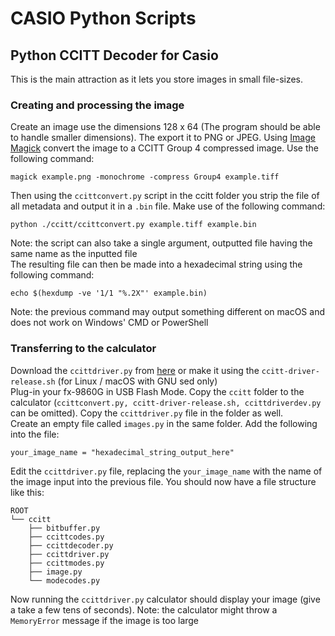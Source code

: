 CASIO Python Scripts
====================

Python CCITT Decoder for Casio
------------------------------

This is the main attraction as it lets you store images in small file-sizes.

### Creating and processing the image

Create an image use the dimensions 128 x 64 (The program should be able to handle 
smaller dimensions). The export it to PNG or JPEG. Using 
[Image Magick](https://imagemagick.org) convert the image to a CCITT Group 4 
compressed image. Use the following command:  

    magick example.png -monochrome -compress Group4 example.tiff  
Then using the `ccittconvert.py` script in the ccitt folder you strip the file of 
all metadata and output it in a `.bin` file. Make use of the following command:  

    python ./ccitt/ccittconvert.py example.tiff example.bin  
Note: the script can also take a single argument, outputted file having the same 
name as the inputted file  
The resulting file can then be made into a hexadecimal string using the following
command:

    echo $(hexdump -ve '1/1 "%.2X"' example.bin)
Note: the previous command may output something different on macOS and does not
work on Windows' CMD or PowerShell

### Transferring to the calculator

Download the `ccittdriver.py` from 
[here](https://github.com/InfiniteLoopGameDev/CASIO-Python-Scripts/releases) 
or make it using the `ccitt-driver-release.sh` (for Linux / macOS with GNU sed only)  
Plug-in your fx-9860G in USB Flash Mode. Copy the `ccitt` folder to the calculator 
(`ccittconvert.py, ccitt-driver-release.sh, ccittdriverdev.py` can be omitted). 
Copy the `ccittdriver.py` file in the folder as well.  
Create an empty file called `images.py` in the same folder. Add the following 
into the file:  

    your_image_name = "hexadecimal_string_output_here"  
Edit the `ccittdriver.py` file, replacing the `your_image_name` with the name 
of the image input into the previous file. You should now have a file structure 
like this:  

    ROOT  
    └── ccitt  
        ├── bitbuffer.py  
        ├── ccittcodes.py  
        ├── ccittdecoder.py  
        ├── ccittdriver.py  
        ├── ccittmodes.py  
        ├── image.py  
        └── modecodes.py  
Now running the `ccittdriver.py` calculator should display your image (give a take 
a few tens of seconds). Note: the calculator might throw a `MemoryError` message
if the image is too large

<!-- 
    TODO: use a .zip
    TODO: describe new ccittrelease.py
    TODO: credit plaisted/CCITTFaxDecode <- GIGA CHAD
-->